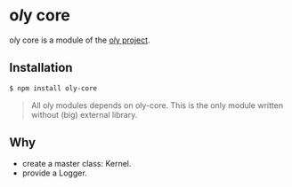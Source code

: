 # o*l*y core

o*l*y core is a module of the [o*l*y project](https://noly.me/oly).

## Installation

```bash
$ npm install oly-core
```

> All o*l*y modules depends on oly-core. 
This is the only module written without (big) external library.

## Why

- create a master class: Kernel.
- provide a Logger.

